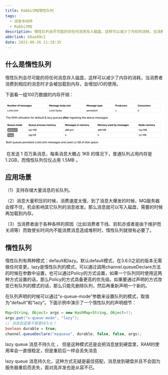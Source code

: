 ```yaml
---
title: RabbitMQ惰性队列
tags:
  - 消息中间件
  - RabbitMQ
description: 惰性队列会尽可能的将任何消息存入磁盘，这样可以减少了内存的消耗，当消费者消费到相应的消息时才会被加载到内存，会增加I/O的使用。
abbrlink: b8aa99c2
date: 2021-06-26 21:10:35
---
```


## 什么是惰性队列

​		惰性队列会尽可能的将任何消息存入磁盘，这样可以减少了内存的消耗，当消费者消费到相应的消息时才会被加载到内存，会增加I/O的使用。

下面看一组100万数据的内存开销：

![image-20210626204816045](MQ-RabbitMQ-Lazy-Queue/RabbitMQ-惰性队列与普通队列比较内存开销.png)

​		在发送 1 百万条消息，每条消息大概占 1KB 的情况下，普通队列占用内存是 1.2GB，而惰性队列仅仅占用 1.5MB 。

## 应用场景

（1）支持存储大量消息的长队列。  

（2）消息大量积压的时候，消费速度太慢，到了消息大爆发的时候，MQ服务器会撑不住，机会影响其它队列的消息收发。那么消息就可以写入磁盘，需要的时候再加载到内存。

（3）当消费者由于各种各样的原因（比如消费者下线、宕机亦或者是由于维护而关闭等）而致使长时间内不能消费消息造成堆积时，惰性队列就很有必要了。

## 惰性队列

​		惰性队列有两种模式：default和lazy。默认default模式，在3.6.0之前的版本无需做任何变更。lazy是惰性队列的模式，可以通过调用channel.queueDeclare方法的时候在参数中设置，也可以通过Policy的方式设置，如果一个队列同时使用这两种方式设置的话，那么Policy的方式具备更高的优先级。如果要通过声明的方式改变已有队列的模式的话，那么只能先删除队列，然后再重新声明一个新的。

在队列声明的时候可以通过“x-queue-mode”参数来设置队列的模式，取值为“default”和“lazy”。下面示例中演示了一个惰性队列的声明细节：

```java
Map<String, Object> args = new HashMap<String, Object>();
args.put("x-queue-mode", "lazy");
// 消息到底需不需要持久化？
boolean durable = true;
channel.queueDeclare("myqueue", durable, false, false, args);  
```

lazy queue 消息不持久化 ， 但是这种模式还是会把消息放到硬盘里，RAM的使用率会一直很稳定，但是重启后一样会丢失消息

lazy queue 消息持久化，这种方式无疑是最佳搭配，消息放到硬盘并且不会因为服务器重启而丢失，面对高并发也是从容不已。

